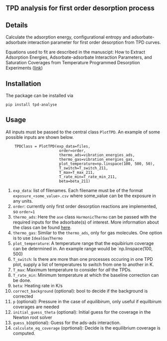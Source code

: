 TPD analysis for first order desorption process
-----------------------------------------------

## Details

Calculate the adsorption energy, configurational entropy and adsorbate-adsorbate interaction parameter for first order desorption from TPD curves. 

Equations used to fit are described in the manuscipt: How to Extract Adsorption Energies, Adsorbate-adsorbate Interaction Parameters, and Saturation Coverages from Temperature Programmed Desorption Experiments ([link](10.26434/chemrxiv.14525496.v2))

## Installation

The package can be installed via

```
pip install tpd-analyse
```

## Usage

All inputs must be passed to the central class `PlotTPD`. An example of some possible inputs are shown below. 

```
    TPDClass = PlotTPD(exp_data=files,
                        order=order,
                        thermo_ads=vibration_energies_ads,
                        thermo_gas=vibration_energies_gas,
                        plot_temperature=np.linspace(100, 500, 50), 
                        T_switch=T_switch_211,
                        T_max=T_max_211,
                        T_rate_min=T_rate_min_211,
                        beta=beta_211)
```

1. `exp_data`: list of filenames. Each filename must be of the format `exposure_<some_value>.csv` where some_value can be the exposure in any units. 
2. `order`: currently only first order desorption reactions are implemented, so `order=1`
3. `thermo_ads`: Here the `ase` class `HarmonicThermo` can be passed with the required inputs for the adsorbate(s) of interest. More information about the class can be found [here](https://wiki.fysik.dtu.dk/ase/ase/thermochemistry/thermochemistry.html).
4.  `thermo_gas`: Similar to the `thermo_ads`, only for gas molecules. One option is to use `IdealGasThermo`
5.  `plot_temperature`: A temperature range that the equibirium coverage can be determined in. An example range would be `np.linspace(100, 500)
6.  `T_switch`: Is there are more than one processes occuring in one TPD plot, supply a list of temperatures to switch from one to another in K.
7.  `T_max`: Maximum temperature to consider for *all* the TPDs. 
8.  `T_rate_min`: Minimum temperature at which the baseline correction can be done. 
9.  `beta`: Heating rate in K/s
10.  `correct_background` (optional): bool to decide if the background is corrected
11.  `p` (optional): Pressure in the case of *equilibirum*, only useful if equilbirum coverages are needed
12.  `initial_guess_theta` (optional): Initial guess for the coverage in the Newton root solver
13.  `guess_b`(optional): Guess for the ads-ads interaction. 
14.  `calculate_eq_coverage` (oprtional): Decide is the equilibrium coverage is computed.


